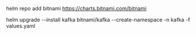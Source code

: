 helm repo add bitnami https://charts.bitnami.com/bitnami

helm upgrade --install  kafka bitnami/kafka --create-namespace -n kafka -f values.yaml

